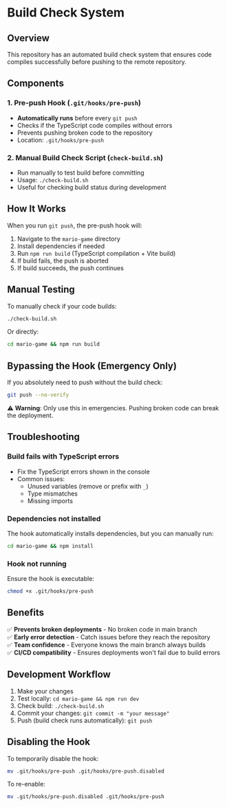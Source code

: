 # Build Check System

## Overview
This repository has an automated build check system that ensures code compiles successfully before pushing to the remote repository.

## Components

### 1. Pre-push Hook (`.git/hooks/pre-push`)
- **Automatically runs** before every `git push`
- Checks if the TypeScript code compiles without errors
- Prevents pushing broken code to the repository
- Location: `.git/hooks/pre-push`

### 2. Manual Build Check Script (`check-build.sh`)
- Run manually to test build before committing
- Usage: `./check-build.sh`
- Useful for checking build status during development

## How It Works

When you run `git push`, the pre-push hook will:
1. Navigate to the `mario-game` directory
2. Install dependencies if needed
3. Run `npm run build` (TypeScript compilation + Vite build)
4. If build fails, the push is aborted
5. If build succeeds, the push continues

## Manual Testing

To manually check if your code builds:
```bash
./check-build.sh
```

Or directly:
```bash
cd mario-game && npm run build
```

## Bypassing the Hook (Emergency Only)

If you absolutely need to push without the build check:
```bash
git push --no-verify
```
⚠️ **Warning**: Only use this in emergencies. Pushing broken code can break the deployment.

## Troubleshooting

### Build fails with TypeScript errors
- Fix the TypeScript errors shown in the console
- Common issues:
  - Unused variables (remove or prefix with `_`)
  - Type mismatches
  - Missing imports

### Dependencies not installed
The hook automatically installs dependencies, but you can manually run:
```bash
cd mario-game && npm install
```

### Hook not running
Ensure the hook is executable:
```bash
chmod +x .git/hooks/pre-push
```

## Benefits

✅ **Prevents broken deployments** - No broken code in main branch  
✅ **Early error detection** - Catch issues before they reach the repository  
✅ **Team confidence** - Everyone knows the main branch always builds  
✅ **CI/CD compatibility** - Ensures deployments won't fail due to build errors  

## Development Workflow

1. Make your changes
2. Test locally: `cd mario-game && npm run dev`
3. Check build: `./check-build.sh`
4. Commit your changes: `git commit -m "your message"`
5. Push (build check runs automatically): `git push`

## Disabling the Hook

To temporarily disable the hook:
```bash
mv .git/hooks/pre-push .git/hooks/pre-push.disabled
```

To re-enable:
```bash
mv .git/hooks/pre-push.disabled .git/hooks/pre-push
```